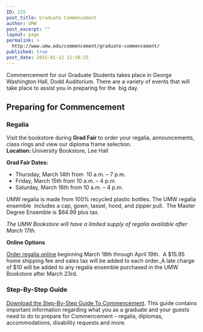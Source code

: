 ```yaml
---
ID: 225
post_title: Graduate Commencement
author: UMW
post_excerpt: ""
layout: page
permalink: >
  http://www.umw.edu/commencement/graduate-commencement/
published: true
post_date: 2015-01-12 21:38:25
---
```

Commencement for our Graduate Students takes place in George Washington Hall, Dodd Auditorium. There are a variety of events that will take place to assist you in preparing for the  big day.
<h2>Preparing for Commencement</h2>
<h3>Regalia</h3>
Visit the bookstore during <strong>Grad Fair</strong> to order your regalia, announcements, class rings and view our diploma frame selection.
<div></div>
<div><strong>Location: </strong>University Bookstore, Lee Hall</div>
<div>

<strong>Grad Fair Dates:  </strong>
<ul>
 	<li>Thursday, March 14th from  10 a.m. – 7 p.m.</li>
 	<li>Friday, March 15th from 10 a.m. – 4 p.m.<strong>
</strong></li>
 	<li>Saturday, March 16th from 10 a.m. – 4 p.m.</li>
</ul>
UMW regalia is made from 100% recycled plastic bottles. The UMW regalia ensemble  includes a cap, gown, tassel, hood, and zipper pull.  The Master Degree Ensemble is $64.99 plus tax.

<em>The UMW Bookstore will have a limited supply of regalia available after March 17th.</em>

<strong>Online Options</strong>

</div>
<div>

<a href="http://www.oakhalli.com/UMW">Order regalia online</a> beginning March 18th through April 19th.  A $15.95 home shipping fee and sales tax will be added to each order.<u> </u>A late charge of $10 will be added to any regalia ensemble purchased in the UMW Bookstore after March 23rd.

</div>
<h3><strong>Step-By-Step Guide</strong></h3>
<a href="http://www.umw.edu/commencement/graduate-commencement/graduate-step-by-step-guide/">Download the Step-By-Step Guide To Commencement</a>. This guide contains important information regarding what you as a graduate and your guests need to do to prepare for Commencement – regalia, diplomas, accommodations, disability requests and more.